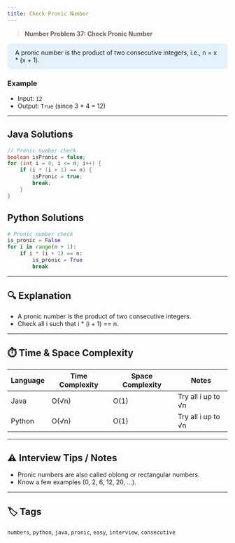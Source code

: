 ```yaml
---
title: Check Pronic Number
---
```


> **Number Problem 37: Check Pronic Number**

<div style="background: #e3f2fd; padding: 12px 18px; border-radius: 8px; margin-bottom: 18px;">
A pronic number is the product of two consecutive integers, i.e., n = x * (x + 1).
</div>

### Example

- Input: `12`
- Output: `True` (since 3 * 4 = 12)

---

## Java Solutions
```java
// Pronic number check
boolean isPronic = false;
for (int i = 0; i <= n; i++) {
    if (i * (i + 1) == n) {
        isPronic = true;
        break;
    }
}
```

## Python Solutions
```python
# Pronic number check
is_pronic = False
for i in range(n + 1):
    if i * (i + 1) == n:
        is_pronic = True
        break
``` 

---

## 🔍 Explanation
- A pronic number is the product of two consecutive integers.
- Check all i such that i * (i + 1) == n.

---

## ⏱️ Time & Space Complexity
| Language | Time Complexity | Space Complexity | Notes |
|----------|-----------------|------------------|-------|
| Java     | O(√n)           | O(1)             | Try all i up to √n |
| Python   | O(√n)           | O(1)             | Try all i up to √n |

---

## ⚠️ Interview Tips / Notes
- Pronic numbers are also called oblong or rectangular numbers.
- Know a few examples (0, 2, 6, 12, 20, ...).

---

## 🏷 Tags
`numbers`, `python`, `java`, `pronic`, `easy`, `interview`, `consecutive`

